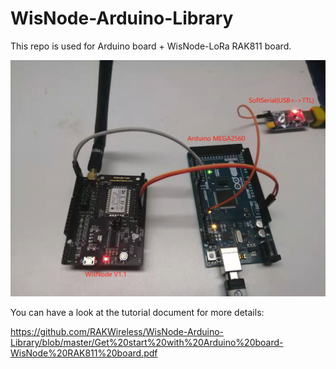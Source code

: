 # WisNode-Arduino-Library
This repo is used for Arduino board + WisNode-LoRa RAK811 board.

![Arduino-WisNode](https://github.com/RAKWireless/Update-File/blob/master/Arduino-WisNode.png)

You can have a look at the tutorial document for more details:

https://github.com/RAKWireless/WisNode-Arduino-Library/blob/master/Get%20start%20with%20Arduino%20board-WisNode%20RAK811%20board.pdf
